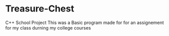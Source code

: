 # Treasure-Chest
C++ School Project
This was a Basic program made for for an assignement for my class durning my college courses

